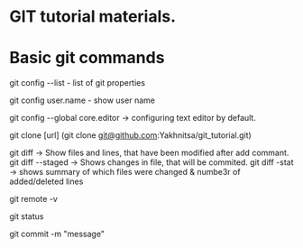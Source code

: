 # GIT tutorial materials.
# Basic git commands

git config --list - list of git properties

git config user.name - show user name

git config --global core.editor -> configuring text editor by default.

git clone [url]
(git clone git@github.com:Yakhnitsa/git_tutorial.git)

git diff -> Show files and lines, that have been modified after add commant.
git diff --staged -> Shows changes in file, that will be commited.
git diff -stat -> shows summary of which files were changed & numbe3r of added/deleted lines

git remote -v

git status

git commit -m "message"


